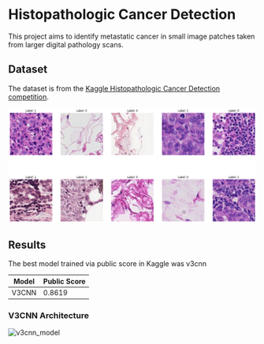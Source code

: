 # Histopathologic Cancer Detection

This project aims to identify metastatic cancer in small image patches taken from larger digital pathology scans.

## Dataset

The dataset is from the [Kaggle Histopathologic Cancer Detection competition](https://www.kaggle.com/c/histopathologic-cancer-detection).

![alt text](example_data.png)

## Results
The best model trained via public score in Kaggle was v3cnn

| Model | Public Score |
|-------|--------------|
| V3CNN | 0.8619       |


### V3CNN Architecture 

![v3cnn_model](https://github.com/user-attachments/assets/c6e92882-346f-4be2-a9f5-d02501dae7ef)

